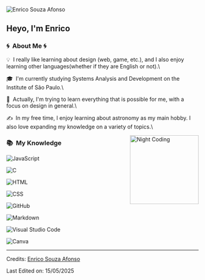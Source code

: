 ![Enrico Souza Afonso](https://www.publicdomainpictures.net/pictures/570000/velka/galaxy-universum-weltall-kosmos-1705342933lA7.jpg)

  


<h2>Heyo, I'm Enrico</h2>

  

### :cyclone: &nbsp;About Me :cyclone:

  

  

💡 &nbsp;I really like learning about design (web, game, etc.), and I also enjoy learning other languages(whether if they are English or not).\

  

🎓 &nbsp;I'm currently studying Systems Analysis and Development on the Institute of São Paulo.\

  

🌱 &nbsp;Actually, I'm trying to learn everything that is possible for me, with a focus on design in general.\

  

✍️ &nbsp;In my free time, I enjoy learning about astronomy as my main hobby. I also love expanding my knowledge on a variety of topics.\

  
  

  

<img alt="Night Coding" src="https://1.bp.blogspot.com/-cmw9sUYWbJE/WZkaLukl2oI/AAAAAAAAEL8/fK0TofUA32o0ORIPRkSujitxri0EHKgDgCLcBGAs/s640/AURORA__.gif" align="right" height="180em"/>


  

###  :books: &nbsp;My Knowledge 

 
![JavaScript](https://img.shields.io/badge/-JavaScript-05122A?style=flat&logo=javascript)

![C](https://img.shields.io/badge/-C-05122A?style=flat&logo=C&logoColor=A8B9CC)
  

![HTML](https://img.shields.io/badge/-HTML-05122A?style=flat&logo=HTML5)


![CSS](https://img.shields.io/badge/-CSS-05122A?style=flat&logo=CSS3&logoColor=1572B6)

![GitHub](https://img.shields.io/badge/-GitHub-05122A?style=flat&logo=github)

  
![Markdown](https://img.shields.io/badge/-Markdown-05122A?style=flat&logo=markdown)

  
![Visual Studio Code](https://img.shields.io/badge/-Visual%20Studio%20Code-05122A?style=flat&logo=visual-studio-code&logoColor=007ACC)

![Canva](https://img.shields.io/badge/Canva-%2300C4CC.svg?&logo=Canva&logoColor=white)
&nbsp;
 
-----

  

Credits: [Enrico Souza Afonso](https://github.com/EnricoSouzaAfonso)

  
Last Edited on: 15/05/2025
